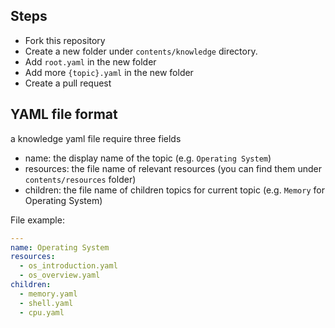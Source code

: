 ## Steps

- Fork this repository
- Create a new folder under `contents/knowledge` directory.
- Add `root.yaml` in the new folder
- Add more `{topic}.yaml` in the new folder
- Create a pull request

## YAML file format

a knowledge yaml file require three fields

- name: the display name of the topic (e.g. `Operating System`)
- resources: the file name of relevant resources (you can find them under `contents/resources` folder)
- children: the file name of children topics for current topic (e.g. `Memory` for Operating System)

File example:

```yaml
---
name: Operating System
resources:
  - os_introduction.yaml
  - os_overview.yaml
children:
  - memory.yaml
  - shell.yaml
  - cpu.yaml
```

